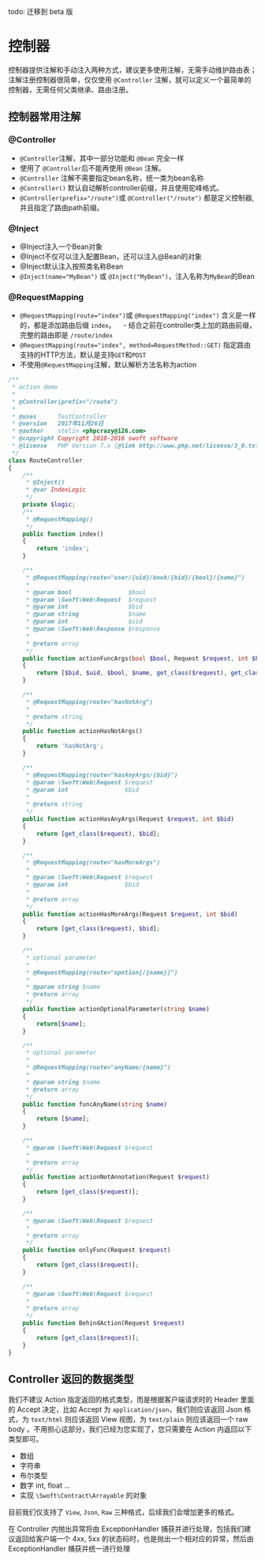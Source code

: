 todo: 迁移到 beta 版

# 控制器

控制器提供注解和手动注入两种方式，建议更多使用注解，无需手动维护路由表；注解注册控制器很简单，仅仅使用 `@Controller` 注解，就可以定义一个最简单的控制器，无需任何父类继承、路由注册。

## 控制器常用注解

### @Controller

- `@Controller`注解，其中一部分功能和 `@Bean` 完全一样
- 使用了 `@Controller`后不能再使用 `@Bean` 注解。
- `@Controller` 注解不需要指定bean名称，统一类为bean名称
- `@Controller()` 默认自动解析controller前缀，并且使用驼峰格式。
- `@Controller(prefix="/route")`或 `@Controller("/route")` 都是定义控制器, 并且指定了路由path前缀。

### @Inject

- @Inject注入一个Bean对象
- @Inject不仅可以注入配置Bean，还可以注入@Bean的对象
- @Inject默认注入按照类名称Bean
- `@Inject(name="MyBean")` 或 `@Inject("MyBean")`，注入名称为`MyBean`的Bean

### @RequestMapping

- `@RequestMapping(route="index")`或 `@RequestMapping("index")` 含义是一样的，都是添加路由后缀 `index`。
    - 结合之前在controller类上加的路由前缀，完整的路由即是 `/route/index`
- `@RequestMapping(route="index", method=RequestMethod::GET)` 指定路由支持的HTTP方法，默认是支持`GET`和`POST`
- 不使用`@RequestMapping`注解，默认解析方法名称为action


```php
/**
 * action demo
 *
 * @Controller(prefix="/route")
 *
 * @uses      TestController
 * @version   2017年11月26日
 * @author    stelin <phpcrazy@126.com>
 * @copyright Copyright 2010-2016 swoft software
 * @license   PHP Version 7.x {@link http://www.php.net/license/3_0.txt}
 */
class RouteController
{
    /**
     * @Inject()
     * @var IndexLogic
     */
    private $logic;
    /**
     * @RequestMapping()
     */
    public function index()
    {
        return 'index';
    }

    /**
     * @RequestMapping(route="user/{uid}/book/{bid}/{bool}/{name}")
     *
     * @param bool                $bool
     * @param \Swoft\Web\Request  $request
     * @param int                 $bid
     * @param string              $name
     * @param int                 $uid
     * @param \Swoft\Web\Response $response
     *
     * @return array
     */
    public function actionFuncArgs(bool $bool, Request $request, int $bid, string $name, int $uid, Response $response)
    {
        return [$bid, $uid, $bool, $name, get_class($request), get_class($response)];
    }

    /**
     * @RequestMapping(route="hasNotArg")
     *
     * @return string
     */
    public function actionHasNotArgs()
    {
        return 'hasNotArg';
    }

    /**
     * @RequestMapping(route="hasAnyArgs/{bid}")
     * @param \Swoft\Web\Request $request
     * @param int                $bid
     *
     * @return string
     */
    public function actionHasAnyArgs(Request $request, int $bid)
    {
        return [get_class($request), $bid];
    }

    /**
     * @RequestMapping(route="hasMoreArgs")
     *
     * @param \Swoft\Web\Request $request
     * @param int                $bid
     *
     * @return array
     */
    public function actionHasMoreArgs(Request $request, int $bid)
    {
        return [get_class($request), $bid];
    }

    /**
     * optional parameter
     *
     * @RequestMapping(route="opntion[/{name}]")
     *
     * @param string $name
     * @return array
     */
    public function actionOptionalParameter(string $name)
    {
        return[$name];
    }

    /**
     * optional parameter
     *
     * @RequestMapping(route="anyName/{name}")
     *
     * @param string $name
     * @return array
     */
    public function funcAnyName(string $name)
    {
        return [$name];
    }

    /**
     * @param \Swoft\Web\Request $request
     *
     * @return array
     */
    public function actionNotAnnotation(Request $request)
    {
        return [get_class($request)];
    }

    /**
     * @param \Swoft\Web\Request $request
     *
     * @return array
     */
    public function onlyFunc(Request $request)
    {
        return [get_class($request)];
    }

    /**
     * @param \Swoft\Web\Request $request
     *
     * @return array
     */
    public function BehindAction(Request $request)
    {
        return [get_class($request)];
    }
}
```

## Controller 返回的数据类型

我们不建议 Action 指定返回的格式类型，而是根据客户端请求时的 Header 里面的 Accept 决定，比如 Accept 为 `application/json`，我们则应该返回 Json 格式，为 `text/html` 则应该返回 View 视图，为 `text/plain` 则应该返回一个 raw body 。不用担心这部分，我们已经为您实现了，您只需要在 Action 内返回以下类型即可。

- 数组
- 字符串
- 布尔类型
- 数字 int, float ...
- 实现 `\Swoft\Contract\Arrayable` 的对象

目前我们仅支持了 `View`, `Json`, `Raw` 三种格式，后续我们会增加更多的格式。

在 Controller 内抛出异常将由 ExceptionHandler 捕获并进行处理，包括我们建议返回给客户端一个 4xx, 5xx 的状态码时，也是抛出一个相对应的异常，然后由 ExceptionHandler 捕获并统一进行处理

